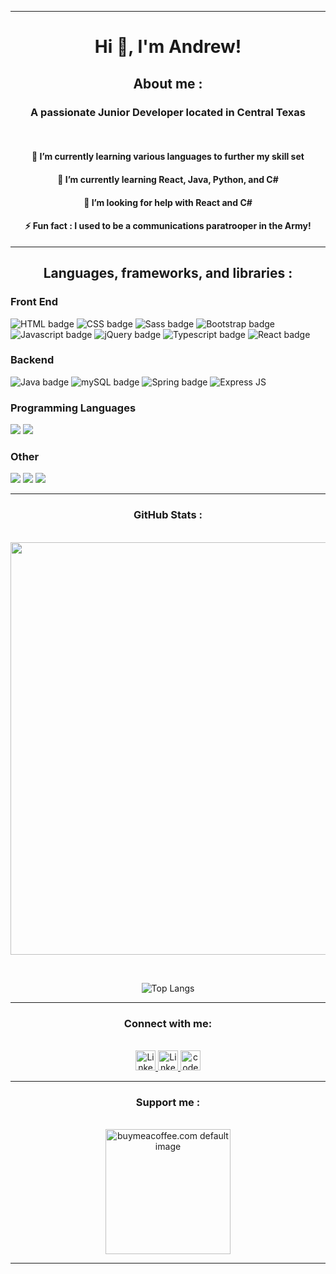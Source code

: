<hr>
<div align="center">

# Hi 👋, I'm **Andrew!**

## **About me :**

### A passionate **Junior Developer** located in Central Texas

<br>

#### 🔭 I’m currently learning **various languages** to further my skill set
#### 🌱 I’m currently learning **React, Java, Python, and C#**
#### 🤔 I’m looking for help with **React and C#**
#### ⚡ **Fun fact :** I used to be a **communications paratrooper in the Army!**
<hr>
</div>
<!-- * programming details -->
<div align="center">

## **Languages, frameworks, and libraries :**
<div align="left">

### **Front End**
<div align="left">
  <img src="https://img.shields.io/badge/html%20-%23E34F26.svg?&style=for-the-badge&logo=html5&logoColor=white" alt="HTML badge"/>
  <img src="https://img.shields.io/badge/css%20-%231572B6.svg?&style=for-the-badge&logo=css3&color=264DE4" alt="CSS badge"/>
  <img src="https://img.shields.io/badge/sass%20-%231572B6.svg?&style=for-the-badge&logo=sass3&color=C76494" alt="Sass badge"/>
  <img src="https://img.shields.io/badge/bootstrap%20-%23563D7C.svg?&style=for-the-badge&logo=bootstrap&logoColor=white&color=8815DF" alt="Bootstrap badge"/>
  <img src="https://img.shields.io/badge/javascript%20-%23323330.svg?&style=for-the-badge&logo=javascript" alt="Javascript badge"/>
  <img src="https://img.shields.io/badge/jquery%20-%230769AD.svg?&style=for-the-badge&logo=jquery&logoColor=white" alt="jQuery badge"/>
  <img src="https://img.shields.io/badge/TypeScript-007ACC?style=for-the-badge&logo=typescript&logoColor=white" alt="Typescript badge"/>
  <img src="https://img.shields.io/badge/react%20-%230769AD.svg?&style=for-the-badge&logo=react&logoColor=5CCFEE&color=gray" alt="React badge"/>
</div>
<!-- * backend -->

### **Backend**

<div align="left">
  <img src="https://img.shields.io/badge/Java-ED8B00?style=for-the-badge&logo=openjdk&logoColor=white" alt="Java badge"/>
  <img src="https://img.shields.io/badge/mysql-%2300f.svg?&style=for-the-badge&logo=mysql&logoColor=fff&color=159" alt="mySQL badge"/>
  <img src="https://img.shields.io/badge/spring%20-%236DB33F.svg?&style=for-the-badge&logo=spring&logoColor=white" alt="Spring badge"/>
  <img src="https://img.shields.io/badge/express%20-%236DB33F.svg?&style=for-the-badge&logo=express&logoColor=green&color=black" alt="Express JS"/>
</div>
<!-- * programming languages -->

### **Programming Languages**

  <div align="left">
    <img src="https://img.shields.io/badge/python-%23ED8B00.svg?&style=for-the-badge&logo=python&logoColor=blue&color=F7CE43"/>
    <img src="https://img.shields.io/badge/c_sharp-%2300f.svg?&style=for-the-badge&logo=csharp&logoColor=white&color=36018D"/>
  </div>
<!-- * other -->

### **Other**

<p align="left">
  <img src="https://img.shields.io/badge/git%20-%236DB33F.svg?&style=for-the-badge&logo=git&logoColor=white&color=f00"/>
  <img src="https://img.shields.io/badge/GitHub-100000?style=for-the-badge&logo=github&logoColor=white"/>
  <img src="https://img.shields.io/badge/Node.js-43853D?style=for-the-badge&logo=node.js&logoColor=white"/>
</p>

<hr>
<div>
<!-- * github stats -->
<div align="center">
  
  ### **GitHub Stats :**
</div>
</br>
<div align="center">
    <img width="660" src="https://github-profile-trophy.vercel.app/?username=andrew-neely-82&theme=juicyfresh">
  </div>
<!-- &nbsp; <p align="center">
![Andrew's github stats](https://github-readme-stats.vercel.app/api?username=andrew-neely-82&show_icons=true&theme=synthwave&count_private=true&hide=stars,issues) 
  </p> -->

&nbsp; <div align="center">
![Top Langs](https://github-readme-stats.vercel.app/api/top-langs/?username=andrew-neely-82&theme=synthwave&layout=compact)

  </div>
</div>
<hr>

<!-- * Connect with me Section -->
<div align="center">

### Connect with me:
  <br>
  <a href="https://www.linkedin.com/in/andrewneely82" target="_blank">
    <img src="https://raw.githubusercontent.com/danielcranney/readme-generator/main/public/icons/socials/linkedin.svg" width="32" height="32" alt="LinkedIn"/>
  </a>
  <a href="https://www.twitter.com/devAndrewNeely" target="_blank">
    <img src="https://raw.githubusercontent.com/danielcranney/readme-generator/main/public/icons/socials/twitter.svg" width="32" height="32" alt="LinkedIn"/>
  </a>
  <a href="https://www.codepen.io/Andrew-Neely-82" target="_blank">
    <img src="https://raw.githubusercontent.com/danielcranney/readme-generator/main/public/icons/socials/codepen-dark.svg" width="32" height="32" alt="codepen image"/>
  </a>
</div>

<hr>
<!-- * support me area -->
<div align="center">

  ### **Support me :**
  <br>
  <div>
    <a href="https://www.buymeacoffee.com/AndrewNeely82">
      <img src="https://cdn.buymeacoffee.com/buttons/v2/default-yellow.png" width="200" alt="buymeacoffee.com default image"/>
    </a>
  </div>
</div>
<hr>

<!-- ### Hi there 👋

<!--
**Andrew-Neely-82/Andrew-Neely-82** is a ✨ _special_ ✨ repository because its `README.md` (this file) appears on your GitHub profile.

Here are some ideas to get you started:

- 🔭 I’m currently working on ...
- 🌱 I’m currently learning ...
- 👯 I’m looking to collaborate on ...
- 🤔 I’m looking for help with C#
- 💬 Ask me about ...
- 📫 How to reach me: ...
- 😄 Pronouns: ...
- ⚡ Fun fact: ...
-->

<!-- <p align="center"> <img src="https://komarev.com/ghpvc/?username=andrew-neely-82&label=Profile%20views&color=0e75b6&style=flat" alt="andrew-neely-82" /> </p>
</br> -->
<!-- </br> -->
<!-- <p align="center">
  <a href="https://twitter.com/" target="blank">
    <img src="https://img.shields.io/twitter/follow/?logo=twitter&style=for-the-badge" alt="" />
  </a>
</p> -->

<!-- ! reference stuff for readme -->

<!-- ? contributions streak -->
<!-- <p align="center">
  <img align="center" src="https://github-readme-streak-stats.herokuapp.com/?user=andrew-neely-82&" alt="andrew-neely-82" />
</p> -->

<!-- <div>
  <p align="start">
    * HTML
    <a href="https://www.w3.org/html/" target="_blank" rel="noreferrer">
      <img src="https://raw.githubusercontent.com/devicons/devicon/master/icons/html5/html5-original-wordmark.svg" alt="html5" width="40" height="40"/>
    </a>
    * CSS
    <a href="https://www.w3schools.com/css/" target="_blank" rel="noreferrer">
      <img src="https://raw.githubusercontent.com/devicons/devicon/master/icons/css3/css3-original-wordmark.svg" alt="css3" width="40" height="40"/>
    </a>
    * Bootstrap
    <a href="https://getbootstrap.com" target="_blank" rel="noreferrer">
      <img src="https://raw.githubusercontent.com/devicons/devicon/master/icons/bootstrap/bootstrap-plain-wordmark.svg" alt="bootstrap" width="40" height="40"/>
    </a>
    * Javascript
    <a href="https://developer.mozilla.org/en-US/docs/Web/JavaScript" target="_blank" rel="noreferrer">
      <img src="https://raw.githubusercontent.com/devicons/devicon/master/icons/javascript/javascript-original.svg" alt="javascript" width="40" height="40"/>
    </a>
    * jQuery
    <a href="https://jquery.com" target="_blank" rel="noreferrer">
      <img src="https://raw.githubusercontent.com/devicons/devicon/master/icons/jquery/jquery-original-wordmark.svg" alt="jquery" width="40" height="40"/>
    </a>
    * Typescript
    <a href="https://www.typescriptlang.org/" target="_blank" rel="noreferrer">
      <img src="https://raw.githubusercontent.com/devicons/devicon/master/icons/typescript/typescript-original.svg" alt="typescript" width="40" height="40"/>
    </a>
  </p>
</div> -->

<!-- <h2 align="start">Backend</h2>
<div>
  <p align="start">
    * Java
    <a href="https://www.java.com" target="_blank" rel="noreferrer">
      <img src="https://raw.githubusercontent.com/devicons/devicon/master/icons/java/java-original.svg" alt="java" width="40" height="40"/>
    </a>
    * mongoDB
    <a href="https://www.mongodb.com/" target="_blank" rel="noreferrer">
      <img src="https://raw.githubusercontent.com/devicons/devicon/master/icons/mongodb/mongodb-original-wordmark.svg" alt="mongodb" width="40" height="40"/>
    </a>
    * mySQL
    <a href="https://www.mysql.com/" target="_blank" rel="noreferrer">
      <img src="https://raw.githubusercontent.com/devicons/devicon/master/icons/mysql/mysql-original-wordmark.svg" alt="mysql" width="40" height="40"/>
    </a>
  </p>
</div> -->

<!-- <h2 align="start">Other</h2>
<div align="start">
  * Python
  <a href="https://www.python.org" target="_blank" rel="noreferrer">
    <img src="https://raw.githubusercontent.com/devicons/devicon/master/icons/python/python-original.svg" alt="python" width="40" height="40"/>
  </a>
  * C#
  <a href="https://www.w3schools.com/cs/" target="_blank" rel="noreferrer">
    <img src="https://raw.githubusercontent.com/devicons/devicon/master/icons/csharp/csharp-original.svg" alt="csharp" width="40" height="40"/>
  </a>
  * Git
  <a href="https://git-scm.com/" target="_blank" rel="noreferrer">
      <img src="https://www.vectorlogo.zone/logos/git-scm/git-scm-icon.svg" alt="git" width="40" height="40"/>
  </a>
</div> -->

<!-- github stats -->
<!-- <p align="center">
  <img align="center" src="https://github-readme-stats.vercel.app/api/top-langs?username=andrew-neely-82&show_icons=true&locale=en&layout=compact" alt="andrew-neely-82" />
</p> -->
